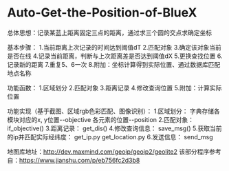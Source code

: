 # Auto-Get-the-Position-of-BlueX

总体思想：记录某蓝上距离固定三点的距离，通过求三个圆的交点求确定坐标

基本步骤：
1.当前距离上次记录的时间达到阈值dT
2.匹配对象
3.确定该对象当前是否在线
4.记录当前距离，判断与上次距离差是否达到阈值dX
5.更换查找位置
6.记录新的距离
7.重复5、6一次
8.附加：坐标计算得到实际位置、通过数据库匹配地点名称

功能函数：
1.区域划分
2.匹配对象
3.距离记录
4.修改查询位置
5.附加：计算实际位置

功能实现（基于截图、区域rgb色彩匹配、图像识别）：
1.区域划分：
字典存储各模块对应的x, y位置--objective
各元素的位置--position 
2.匹配对象：
if_objective() 
3.距离记录：
get_dis() 
4.修改查询信息：
save_msg() 
5.获取当前的ip并匹配实际经纬度：
get_ip.py
get_location.py 
6.发送信息：
send_msg

地图库地址：http://dev.maxmind.com/geoip/geoip2/geolite2
该部分程序参考自：https://www.jianshu.com/p/eb756fc2d3b8
